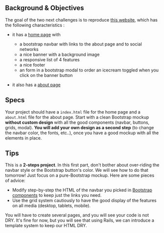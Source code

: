 ## Background & Objectives

The goal of the two next challenges is to reproduce [this website](http://lewagon.github.io/karr-frontend-02/), which has the following characteristics :

- it has a [home page](http://lewagon.github.io/karr-frontend-02/) with
  - a bootstrap navbar with links to the about page and to social networks
  - a nice banner with a background image
  - a responsive list of 4 features
  - a nice footer
  - an form in a bootstrap modal to order an icecream toggled when you click on the banner button

- it also has a [about page](http://lewagon.github.io/karr-frontend-02/about.html)

## Specs

Your project should have a `index.html` file for the home page and a `about.html` file for the about page. Start with a clean Bootstrap mockup **without custom design** with all the good components (navbar, buttons, grids, modal). **You will add your own design as a second step** (to change the navbar color, the fonts, etc..), once you have a good mockup with all the elements in place.

## Tips

This is a **2-steps project**. In this first part, don't bother about over-riding the navbar style or the Bootstrap button's color. We will see how to do that tomorrow! Just focus on a pure-Bootstrap mockup. Here are some pieces of advice:

- Modify step-by-step the HTML of the navbar you picked in [Bootstrap components](http://getbootstrap.com/components) to keep just the links you need.
- Use the grid system cautiously to have the good display of the features on all media (desktop, tablets, mobile).

You will have to create several pages, and you will see your code is not DRY. It's fine for now, but you will see that using Rails, we can introduce a template system to keep our HTML DRY.
